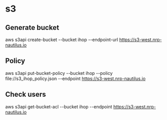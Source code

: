 # s3

## Generate bucket

aws s3api create-bucket --bucket ihop --endpoint-url https://s3-west.nrp-nautilus.io

## Policy

aws s3api put-bucket-policy --bucket ihop --policy file://s3_ihop_policy.json --endpoint https://s3-west.nrp-nautilus.io

## Check users

aws s3api  get-bucket-acl --bucket ihop  --endpoint https://s3-west.nrp-nautilus.io